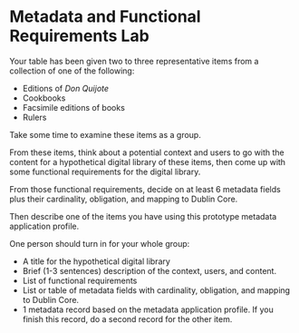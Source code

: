 # Metadata and Functional Requirements Lab
Your table has been given two to three representative items from a collection of one of the following:
- Editions of _Don Quijote_
- Cookbooks
- Facsimile editions of books
- Rulers

Take some time to examine these items as a group. 

From these items, think about a potential context and users to go with the content for a hypothetical digital library of these items, then come up with some functional requirements for the digital library. 

From those functional requirements, decide on at least 6 metadata fields plus their cardinality, obligation, and mapping to Dublin Core. 

Then describe one of the items you have using this prototype metadata application profile. 

One person should turn in for your whole group:
- A title for the hypothetical digital library
- Brief (1-3 sentences) description of the context, users, and content.
- List of functional requirements
- List or table of metadata fields with cardinality, obligation, and mapping to Dublin Core.
- 1 metadata record based on the metadata application profile. If you finish this record, do a second record for the other item.
